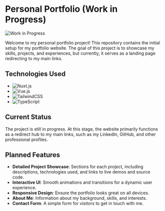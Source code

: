 # Personal Portfolio (Work in Progress)

![Work in Progress](https://img.shields.io/badge/status-WIP-yellow)

Welcome to my personal portfolio project! This repository contains the initial setup for my portfolio website. The goal of this project is to showcase my skills, projects, and experiences, but currently, it serves as a landing page redirecting to my main links.

## Technologies Used

- ![Nuxt.js](https://img.shields.io/badge/Nuxt.js-00C58E?style=flat-square&logo=nuxt.js&logoColor=white)
- ![Vue.js](https://img.shields.io/badge/Vue.js-4FC08D?logo=vuedotjs&logoColor=fff)
- ![TailwindCSS](https://img.shields.io/badge/Tailwind%20CSS-%2338B2AC.svg?logo=tailwind-css&logoColor=white)
- ![TypeScript](https://img.shields.io/badge/TypeScript-3178C6?logo=typescript&logoColor=fff)

## Current Status

The project is still in progress. At this stage, the website primarily functions as a redirect hub to my main links, such as my LinkedIn, GitHub, and other professional profiles.

## Planned Features

- **Detailed Project Showcase**: Sections for each project, including descriptions, technologies used, and links to live demos and source code.
- **Interactive UI**: Smooth animations and transitions for a dynamic user experience.
- **Responsive Design**: Ensure the portfolio looks great on all devices.
- **About Me**: Information about my background, skills, and interests.
- **Contact Form**: A simple form for visitors to get in touch with me.
